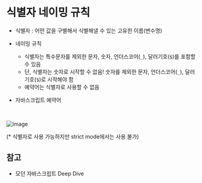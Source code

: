 # 식별자 네이밍 규칙

- 식별자 : 어떤 값을 구별해서 식별해낼 수 있는 고유한 이름(변수명)

- 네이밍 규칙

    - 식별자는 특수문자를 제외한 문자, 숫자, 언더스코어(```_```), 달러기호(```$```)를 포함할 수 있음
    - 단, 식별자는 숫자로 시작할 수 없음! 숫자를 제외한 문자, 언더스코어(```_```), 달러기호(```$```)로 시작해야 함
    - 예약어는 식별자로 사용할 수 없음
- 자바스크립트 예약어 
<br>

![image](https://user-images.githubusercontent.com/97326130/171162315-a81c4031-52fc-4ad1-8779-2317aeb2407c.png)

(* 식별자로 사용 가능하지만 strict mode에서는 사용 불가)

## 참고
- 모던 자바스크립트 Deep Dive
